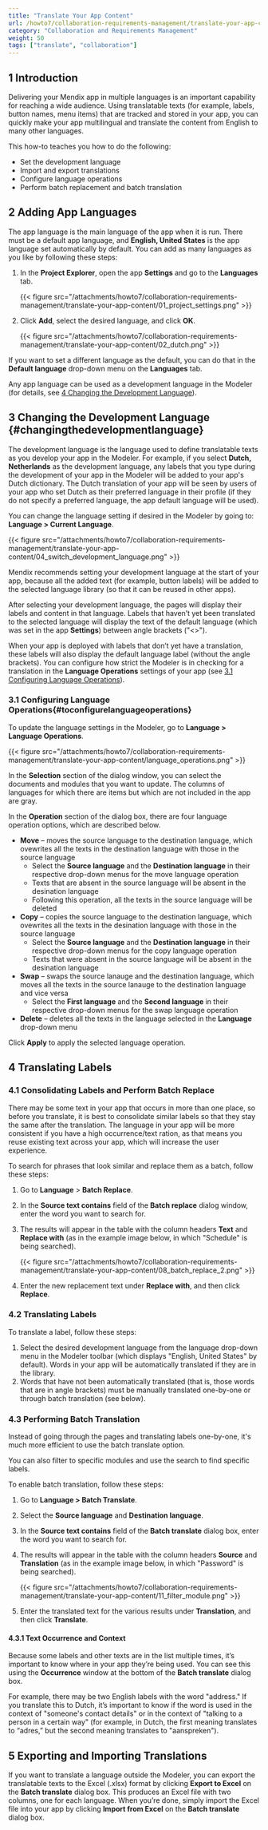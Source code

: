 ```yaml
---
title: "Translate Your App Content"
url: /howto7/collaboration-requirements-management/translate-your-app-content/
category: "Collaboration and Requirements Management"
weight: 50
tags: ["translate", "collaboration"]
---
```


## 1 Introduction

Delivering your Mendix app in multiple languages is an important capability for reaching a wide audience. Using translatable texts (for example, labels, button names, menu items) that are tracked and stored in your app, you can quickly make your app multilingual and translate the content from English to many other languages.

This how-to teaches you how to do the following:

* Set the development language
* Import and export translations
* Configure language operations
* Perform batch replacement and batch translation

## 2 Adding App Languages

The app language is the main language of the app when it is run. There must be a default app language, and **English, United States** is the app language set automatically by default. You can add as many languages as you like by following these steps:

1. In the **Project Explorer**, open the app **Settings** and go to the **Languages** tab.

    {{< figure src="/attachments/howto7/collaboration-requirements-management/translate-your-app-content/01_project_settings.png" >}}

2. Click **Add**, select the desired language, and click **OK**.

    {{< figure src="/attachments/howto7/collaboration-requirements-management/translate-your-app-content/02_dutch.png" >}}

If you want to set a different language as the default, you can do that in the **Default language** drop-down menu on the **Languages** tab.

Any app language can be used as a development language in the Modeler (for details, see [4 Changing the Development Language](#changingthedevelopmentlanguage)).

## 3 Changing the Development Language {#changingthedevelopmentlanguage}

The development language is the language used to define translatable texts as you develop your app in the Modeler. For example, if you select **Dutch, Netherlands** as the development language, any labels that you type during the development of your app in the Modeler will be added to your app's Dutch dictionary. The Dutch translation of your app will be seen by users of your app who set Dutch as their preferred language in their profile (if they do not specify a preferred language, the app default language will be used).

You can change the language setting if desired in the Modeler by going to: **Language > Current Language**.

{{< figure src="/attachments/howto7/collaboration-requirements-management/translate-your-app-content/04_switch_development_language.png" >}}

Mendix recommends setting your development language at the start of your app, because all the added text (for example, button labels) will be added to the selected language library (so that it can be reused in other apps).

After selecting your development language, the pages will display their labels and content in that language. Labels that haven’t yet been translated to the selected language will display the text of the default language (which was set in the app **Settings**) between angle brackets ("<>").

When your app is deployed with labels that don’t yet have a translation, these labels will also display the default language label (without the angle brackets). You can configure how strict the Modeler is in checking for a translation in the **Language Operations** settings of your app (see [3.1 Configuring Language Operations](#toconfigurelanguageoperations)).

### 3.1 Configuring Language Operations{#toconfigurelanguageoperations}

To update the language settings in the Modeler, go to **Language > Language Operations**.

{{< figure src="/attachments/howto7/collaboration-requirements-management/translate-your-app-content/language_operations.png" >}}

In the **Selection** section of the dialog window, you can select the documents and modules that you want to update. The columns of languages for which there are items but which are not included in the app are gray.

In the **Operation** section of the dialog box, there are four language operation options, which are described below.

* **Move** – moves the source language to the destination language, which ovewrites all the texts in the destination language with those in the source language
    * Select the **Source language** and the **Destination language** in their respective drop-down menus for the move language operation
    * Texts that are absent in the source language will be absent in the desination language
    * Following this operation, all the texts in the source language will be deleted
* **Copy** – copies the source language to the destination language, which ovewrites all the texts in the desination language with those in the source language
    * Select the **Source language** and the **Destination language** in their respective drop-down menus for the copy language operation
    * Texts that were absent in the source language will be absent in the desination language
* **Swap** – swaps the source lanauge and the destination language, which moves all the texts in the source lanauge to the destination language and vice versa
    * Select the **First language** and the **Second language** in their respective drop-down menus for the swap language operation
* **Delete** – deletes all the texts in the language selected in the **Language** drop-down menu

Click **Apply** to apply the selected language operation.

## 4 Translating Labels

### 4.1 Consolidating Labels and Perform Batch Replace

There may be some text in your app that occurs in more than one place, so before you translate, it is best to consolidate similar labels so that they stay the same after the translation. The language in your app will be more consistent if you have a high occurrence/text ration, as that means you reuse existing text across your app, which will increase the user experience.

To search for phrases that look similar and replace them as a batch, follow these steps:

1. Go to **Language** > **Batch Replace**.
2. In the **Source text contains** field of the **Batch replace** dialog window, enter the word you want to search for.
3. The results will appear in the table with the column headers **Text** and **Replace with** (as in the example image below, in which "Schedule" is being searched).

    {{< figure src="/attachments/howto7/collaboration-requirements-management/translate-your-app-content/08_batch_replace_2.png" >}}

4. Enter the new replacement text under **Replace with**, and then click **Replace**.

### 4.2 Translating Labels

To translate a label, follow these steps:

1. Select the desired development language from the language drop-down menu in the Modeler toolbar (which displays "English, United States" by default). Words in your app will be automatically translated if they are in the library.
2. Words that have not been automatically translated (that is, those words that are in angle brackets) must be manually translated one-by-one or through batch translation (see below).

### 4.3 Performing Batch Translation

Instead of going through the pages and translating labels one-by-one, it's much more efficient to use the batch translate option.

You can also filter to specific modules and use the search to find specific labels.

To enable batch translation, follow these steps:

1. Go to **Language > Batch Translate**.
2. Select the **Source language** and **Destination language**.
3. In the **Source text contains** field of the **Batch translate** dialog box, enter the word you want to search for.
4. The results will appear in the table with the column headers **Source** and **Translation** (as in the example image below, in which "Password" is being searched).

    {{< figure src="/attachments/howto7/collaboration-requirements-management/translate-your-app-content/11_filter_module.png" >}}

5. Enter the translated text for the various results under **Translation**, and then click **Translate**.

#### 4.3.1 Text Occurrence and Context

Because some labels and other texts are in the list multiple times, it’s important to know where in your app they’re being used. You can see this using the **Occurrence** window at the bottom of the **Batch translate** dialog box.

For example, there may be two English labels with the word "address." If you translate this to Dutch, it’s important to know if the word is used in the context of "someone's contact details" or in the context of "talking to a person in a certain way" (for example, in Dutch, the first meaning translates to “adres,” but the second meaning translates to "aanspreken").

## 5 Exporting and Importing Translations

If you want to translate a language outside the Modeler, you can export the translatable texts to the Excel (.xlsx) format by clicking **Export to Excel** on the **Batch translate** dialog box. This produces an Excel file with two columns, one for each language. When you’re done, simply import the Excel file into your app by clicking **Import from Excel** on the **Batch translate** dialog box.
